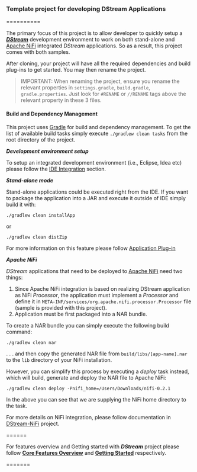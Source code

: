 ### Template project for developing DStream Applications
==========

The primary focus of this project is to allow developer to quickly setup a [_**DStream**_](https://github.com/hortonworks/dstream) development 
environment to work on both stand-alone and [Apache NiFi](https://nifi.apache.org/) integrated _DStream_ applications. So as a result, this project comes with both samples.

After cloning, your project will have all the required dependencies and build plug-ins to get started. You may then rename the project. 
> IMPORTANT: When renaming the project, ensure you rename the relevant properties in ```settings.gradle```, ```build.gradle```, ```gradle.properties```. Just look for ```#RENAME``` or ```//RENAME``` tags above the relevant property in these 3 files.


#### Build and Dependency Management
This project uses [Gradle](http://gradle.org/) for build and dependency management. To get the list of available build tasks simply execute ```./gradlew clean tasks``` from the root directory of the project.


_**Development environment setup**_

To setup an integrated development environment (i.e., Eclipse, Idea etc) please follow the [IDE Integration](Getting-Started#ide-integration) section.


_**Stand-alone mode**_

Stand-alone applications could be executed right from the IDE. If you want to package the application into a JAR 
and execute it outside of IDE simply build it with:

```
./gradlew clean installApp
``` 

or 

```
./gradlew clean distZip
```

For more information on this feature please follow [Application Plug-in](https://docs.gradle.org/current/userguide/application_plugin.html) 


_**Apache NiFi**_

_DStream_ applications that need to be deployed to [Apache NiFi](https://nifi.apache.org/) need two things:

1. Since Apache NiFi integration is based on realizing DStream application as NiFi _Processor_, the application must implement a _Processor_ and define it in ```META-INF/services/org.apache.nifi.processor.Processor``` file (sample is provided with this project).
2. Application must be first packaged into a NAR bundle.

To create a NAR bundle you can simply execute the following build command:

```
./gradlew clean nar
```
. . . and then copy the generated NAR file from ```build/libs/[app-name].nar``` to the ```lib``` directory of your NiFi installation.

However, you can simplify this process by executing a _deploy_ task instead, which will build, generate and deploy the NAR file 
to Apache NiFi:
```
./gradlew clean deploy -Pnifi_home=/Users/Downloads/nifi-0.2.1
```
In the above you can see that we are supplying the NiFi home directory to the task.

For more details on NiFi integration, please follow documentation in [DStream-NiFi](https://github.com/hortonworks/dstream/tree/master/dstream-nifi) project.

======

For features overview and Getting started with _**DStream**_ project please follow [**Core Features Overview**](https://github.com/hortonworks/dstream/wiki/Core-Features-Overview) and [**Getting Started**](https://github.com/hortonworks/dstream/wiki) respectively.


=======
